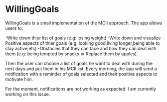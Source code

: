 # WillingGoals

WillingGoals is a small implementation of the MCII approach. The app allows users to:

-Write down thier list of goals (e.g: losing weight)
-Write down and visualize Positive aspects of thier goals (e.g: looking good,living longer,being able to stay active,etc)
-Obstacles that they can face and how they can deal with them (e.g: being tempted by snacks => Replace them by apples).

Then the user can choose a list of goals he want to deal with during the next days and put them in his MCII list.
Every morning, the app will send a notification with a reminder of goals selected and their positive aspects to motivate him.

For the moment, notifications are not working as expected. I am currently working on this issue.
